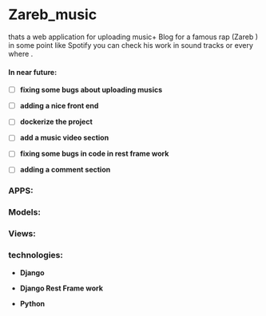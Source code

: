 # Zareb_music

thats a web application for uploading music+ Blog  for a famous rap (Zareb ) in some point like Spotify you can check his work in  sound tracks or every where .

####  In near future:

- [ ] **fixing some bugs about uploading musics**

- [ ] **adding a nice front end**

- [ ] **dockerize the project**

- [ ] **add a music video section** 

- [ ] **fixing some bugs in code in rest frame work** 

- [ ] **adding a comment section** 

  

###  APPS:

### Models: 

### Views:



### technologies:

- **Django**

- **Django Rest Frame work**

- **Python** 

  

  
